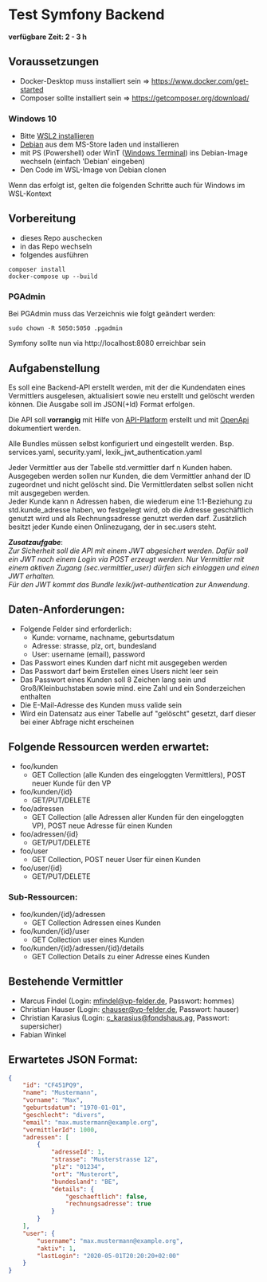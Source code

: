 # Test Symfony Backend
**verfügbare Zeit: 2 - 3 h**

## Voraussetzungen
- Docker-Desktop muss installiert sein => https://www.docker.com/get-started
- Composer sollte installiert sein => https://getcomposer.org/download/

### Windows 10
- Bitte [WSL2 installieren](https://docs.microsoft.com/en-us/windows/wsl/install-win10)
- [Debian](https://www.microsoft.com/de-de/p/debian/9msvkqc78pk6?rtc=1&activetab=pivot:overviewtab) aus dem MS-Store laden und installieren
- mit PS (Powershell) oder WinT ([Windows Terminal](https://www.microsoft.com/de-de/p/windows-terminal/9n0dx20hk701?rtc=1&activetab=pivot:overviewtab)) ins Debian-Image wechseln (einfach 'Debian' eingeben)
- Den Code im WSL-Image von Debian clonen

Wenn das erfolgt ist, gelten die folgenden Schritte auch für Windows im WSL-Kontext

## Vorbereitung
- dieses Repo auschecken
- in das Repo wechseln
- folgendes ausführen

```shell script
composer install
docker-compose up --build
```
### PGAdmin
Bei PGAdmin muss das Verzeichnis wie folgt geändert werden:
```shell script
sudo chown -R 5050:5050 .pgadmin
```

Symfony sollte nun via http://localhost:8080 erreichbar sein

## Aufgabenstellung
Es soll eine Backend-API erstellt werden, mit der die Kundendaten eines Vermittlers ausgelesen, aktualisiert sowie neu erstellt und gelöscht werden können. Die Ausgabe soll im JSON(+ld) Format erfolgen.

Die API soll **vorrangig** mit Hilfe von [API-Platform](https://api-platform.com/docs/core/) erstellt und mit [OpenApi](https://www.openapis.org/) dokumentiert werden.    

Alle Bundles müssen selbst konfiguriert und eingestellt werden.
Bsp. services.yaml, security.yaml, lexik_jwt_authentication.yaml

Jeder Vermittler aus der Tabelle std.vermittler darf n Kunden haben. Ausgegeben werden sollen nur Kunden, die dem Vermittler anhand der ID zugeordnet und nicht gelöscht sind. Die Vermittlerdaten selbst sollen nicht mit ausgegeben werden.  
Jeder Kunde kann n Adressen haben, die wiederum eine 1:1-Beziehung zu std.kunde_adresse haben, wo festgelegt wird, ob die Adresse geschäftlich genutzt wird und als Rechnungsadresse genutzt werden darf. Zusätzlich besitzt jeder Kunde einen Onlinezugang, der in sec.users steht.

_**Zusatzaufgabe**_:  
_Zur Sicherheit soll die API mit einem JWT abgesichert werden. Dafür soll ein JWT nach einem Login via POST erzeugt werden. Nur Vermittler mit einem aktiven Zugang (sec.vermittler_user) dürfen sich einloggen und einen JWT erhalten._  
_Für den JWT kommt das Bundle lexik/jwt-authentication zur Anwendung._

## Daten-Anforderungen:  
- Folgende Felder sind erforderlich:
  - Kunde: vorname, nachname, geburtsdatum
  - Adresse: strasse, plz, ort, bundesland
  - User: username (email), password
- Das Passwort eines Kunden darf nicht mit ausgegeben werden
- Das Passwort darf beim Erstellen eines Users nicht leer sein
- Das Passwort eines Kunden soll 8 Zeichen lang sein und Groß/Kleinbuchstaben sowie mind. eine Zahl und ein Sonderzeichen enthalten
- Die E-Mail-Adresse des Kunden muss valide sein
- Wird ein Datensatz aus einer Tabelle auf "gelöscht" gesetzt, darf dieser bei einer Abfrage nicht erscheinen

## Folgende Ressourcen werden erwartet:
- foo/kunden
  - GET Collection (alle Kunden des eingeloggten Vermittlers), POST neuer Kunde für den VP
- foo/kunden/{id}
  - GET/PUT/DELETE
- foo/adressen
  - GET Collection (alle Adressen aller Kunden für den eingeloggten VP), POST neue Adresse für einen Kunden
- foo/adressen/{id}
  - GET/PUT/DELETE
- foo/user
  - GET Collection, POST neuer User für einen Kunden
- foo/user/{id}
  - GET/PUT/DELETE

### Sub-Ressourcen:
- foo/kunden/{id}/adressen
  - GET Collection Adressen eines Kunden
- foo/kunden/{id}/user
  - GET Collection user eines Kunden
- foo/kunden/{id}/adressen/{id}/details
  - GET Collection Details zu einer Adresse eines Kunden

## Bestehende Vermittler
- Marcus Findel (Login: mfindel@vp-felder.de, Passwort: hommes)
- Christian Hauser (Login: chauser@vp-felder.de, Passwort: hauser)
- Christian Karasius (Login: c_karasius@fondshaus.ag, Passwort: supersicher)
- Fabian Winkel

## Erwartetes JSON Format:

````json
{
    "id": "CF451PQ9",
    "name": "Mustermann",
    "vorname": "Max",
    "geburtsdatum": "1970-01-01",
    "geschlecht": "divers",
    "email": "max.mustermann@example.org",
    "vermittlerId": 1000,
    "adressen": [
        {
            "adresseId": 1,
            "strasse": "Musterstrasse 12",
            "plz": "01234",
            "ort": "Musterort",
            "bundesland": "BE",
            "details": {
                "geschaeftlich": false,
                "rechnungsadresse": true
            }
        }
    ],
    "user": {
        "username": "max.mustermann@example.org",
        "aktiv": 1,
        "lastLogin": "2020-05-01T20:20:20+02:00"
    }
}
````
